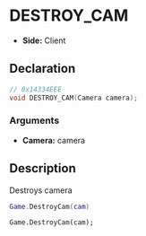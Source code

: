 # DESTROY_CAM
- **Side:** Client

## Declaration
```cpp
// 0x14334EEE
void DESTROY_CAM(Camera camera);
```

### Arguments
- **Camera:** camera

## Description
Destroys camera

```lua
Game.DestroyCam(cam)
```

```squirrel
Game.DestroyCam(cam);
```